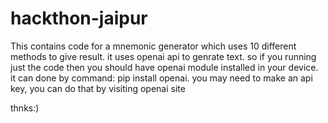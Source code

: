 # hackthon-jaipur
This contains code for a mnemonic generator which uses 10 different methods to give result. 
it uses openai api to genrate text.
so if you running just the code then you should have openai module installed in your device.
 it can done by command: pip install openai.
you may need to make an api key,
you can do that by visiting openai site 

thnks:)
